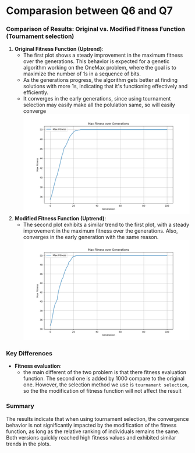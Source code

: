 # Comparasion between Q6 and Q7
### Comparison of Results: Original vs. Modified Fitness Function (Tournament selection)

1. **Original Fitness Function (Uptrend)**:
    - The first plot shows a steady improvement in the maximum fitness over the generations. This behavior is expected for a genetic algorithm working on the OneMax problem, where the goal is to maximize the number of 1s in a sequence of bits.
    - As the generations progress, the algorithm gets better at finding solutions with more 1s, indicating that it's functioning effectively and efficiently.
    - It converges in the early generations, since using tournament selection may easily make all the polulation same, so will easily converge
     ![Max Fitness Over Generations](../Q6/output/max_fitness.png)
2. **Modified Fitness Function (Uptrend)**:
    - The second plot exhibits a similar trend to the first plot, with a steady improvement in the maximum fitness over the generations. Also, converges in the early generation with the same reason.
     ![Max Fitness Over Generations](../Q7/output/max_fitness.png)
    
### Key Differences

- **Fitness evaluation**: 
    - the main different of the two problem is that there fitness evaluation function. The second one is added by 1000 compare to the original one. However, the selection method we use is `tournament selection`, so the the modification of fitness function will not affect the result

### Summary
The results indicate that when using tournament selection, the convergence behavior is not significantly impacted by the modification of the fitness function, as long as the relative ranking of individuals remains the same. Both versions quickly reached high fitness values and exhibited similar trends in the plots.